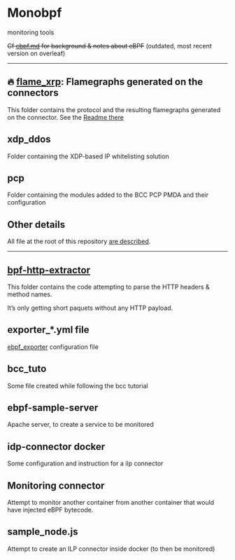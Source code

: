 # Monobpf

monitoring tools

~~Cf [ebpf.md](./ebpf.md) for background & notes about eBPF~~ (outdated, most recent version on overleaf)

--------------------------------------

## :fire: [flame_xrp](flame_xrp): Flamegraphs generated on the connectors

This folder contains the protocol and the resulting flamegraphs generated on the connector. See the [Readme there](./flame_xrp/README.md)


## xdp_ddos

Folder containing the XDP-based IP whitelisting solution

## pcp

Folder containing the modules added to the BCC PCP PMDA and their configuration

## Other details

All file at the root of this repository [are described](./WHATSWHAT.txt).

--------------------------------------


## [bpf-http-extractor](bpf-http-extractor)

This folder contains the code attempting to parse the HTTP headers & method names.

It’s only getting short paquets without any HTTP payload.

## exporter_*.yml file

[ebpf_exporter][ebpf_exporter] configuration file

[ebpf_exporter]: https://github.com/cloudflare/ebpf_exporter/

## bcc_tuto

Some file created while following the bcc tutorial

## ebpf-sample-server

Apache server, to create a service to be monitored

## idp-connector docker

Some configuration and instruction for a ilp connector

## Monitoring connector

Attempt to monitor another container from another container that would have injected eBPF bytecode.

## sample_node.js

Attempt to create an ILP connector inside docker (to then be monitored)

